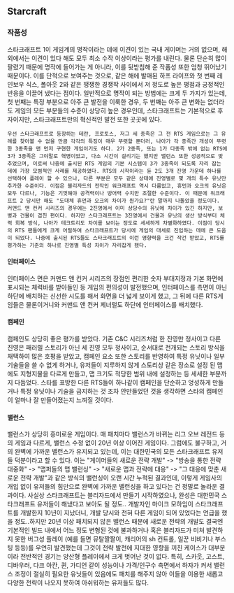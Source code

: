 ## Starcraft

### 작품성

스타크래프트 1이 게임계의 명작이라는 데에 이견이 있는 국내 게이머는 거의 없으며, 해외에서는 이견이 있다 해도 모두 최소 수작 이상이라는 평가를 내린다. 물론 단순히 많이 팔렸기 때문에 명작에 들어가는 게 아니라, 이를 뒷받침해 준 작품성 또한 엄청 뛰어났기 때문이다. 이를 단적으로 보여주는 것으로, 같은 해에 발매된 하프 라이프와 첫 번째 레인보우 식스, 폴아웃 2와 같은 쟁쟁한 경쟁작 사이에서 저 정도로 높은 평점과 긍정적인 반응을 이끌어 냈다는 점이다. 일반적으로 명작이 되는 방법에는 크게 두 가지가 있는데, 첫 번째는 특정 부분으로 아주 큰 발전을 이룩한 경우, 두 번째는 아주 큰 변화는 없더라도 게임의 모든 부분들의 수준이 상당히 높은 경우인데, 스타크래프트는 기본적으로 후자이지만, 스타크래프트만의 혁신적인 발전 또한 곳곳에 있다.

```
우선 스타크래프트로 등장하는 테란, 프로토스, 저그 세 종족은 그 전 RTS 게임으로는 그 유례를 찾아볼 수 없을 만큼 각각의 특징이 매우 뚜렷할 뿐더러, 나아가 각 종족간 개성이 뚜렷한 3종족을 맨 먼저 구현한 게임이기도 하다. 2가 2종족, 또는 1가 다종족 밖에 없는 RTS에 3가 3종족은 그야말로 혁명이었고, 다소 시간이 걸리기는 했지만 밸런스 또한 성공적으로 맞추었으며, 이로써 나중에 출시된 RTS 게임의 기본 시스템이 3가 3종족이 되도록 자리 잡는 데에 가장 모범적인 사례를 제공하였다. RTS의 시작이라는 듄 2도 3개 진영 가운데 하나를 선택하여 플레이 할 수 있으나, 다른 부분은 모두 같은 상태에 진영별로 몇 개의 특수 유닛만 추가한 수준이다. 이점은 블리자드의 전작인 워크래프트 역시 다름없고, 휴먼과 오크의 유닛은 모두 다르나, 기능은 기껏해야 공격력이나 방어력 수치만 조절한 수준이다. 이 때문에 워크래프트 2 당시만 해도 "도대체 휴먼과 오크의 차이가 뭔가요?"란 말까지 나돌았을 정도이다. 커맨드 앤 컨커 시리즈의 경우에는 2진영에서 이미 상당수의 유닛에 차이가 있긴 하지만, 보병과 건물이 겹친 편이다. 하지만 스타크래프트는 3진영에서 건물과 유닛의 생산 방식부터 체력 회복 방식, 나아가 테크트리도 차이를 보이는 정도로 세세하게 차별화하였다. 이점이 당시의 RTS 팬들에게 크게 어필하여 스타크래프트가 당시에 게임의 대세로 진입하는 데에 큰 도움이 되었다. 나중에 출시된 RTS들도 스타크래프트의 이런 영향력을 크건 작건 받았고, RTS를 평가하는 기준의 하나로 진영별 특성 차이가 자리잡게 됐다.
```

#### 인터페이스
인터페이스 면은 커맨드 앤 컨커 시리즈의 장점인 편리한 숫자 부대지정과 기본 화면에 표시되는 체력바를 받아들인 등 게임의 편의성이 발전했으며, 인터페이스를 측면이 아닌 하단에 배치하는 신선한 시도를 해서 화면을 더 넓게 보이게 했고, 그 뒤에 다른 RTS게임들은 물론이거니와 커맨드 앤 컨커 제너럴도 하단에 인터페이스를 배치했다.

#### 캠페인
캠페인도 상당히 좋은 평가를 받았다. 기존 C&C 시리즈처럼 한 진영만 정사이고 다른 진영은 패러렐 스토리가 아닌 세 진영 모두 정사이고, 순서대로 전개되는 스토리 방식을 채택하여 많은 호평을 받았고, 캠페인 요소 또한 스토리를 반영하여 특정 유닛이나 일부 기술들을 쓸 수 없게 하거나, 유저들이 지루하지 않게 스토리상 같은 장소로 설정 된 맵에도 지형지물을 다르게 만들고, 맵 크기도 적당한 범위 내에 설정하는 등 세세한 부분까지 다듬었다. 스타를 표방한 다른 RTS들이 하나같이 캠페인을 단순하고 엉성하게 만들거나 특정 유닛이나 기술을 금지하는 것 조차 안만들었던 것을 생각하면 스타의 캠페인이 얼마나 잘 만들어졌는지 느껴질 것이다.

#### 밸런스
밸런스가 상당히 흥미로운 게임이다. 매 패치마다 밸런스가 바뀌는 리그 오브 레전드 등의 게임과 다르게, 밸런스 수정 없이 20년 이상 이어진 게임이다. 그럼에도 불구하고, 거의 완벽에 가까운 밸런스가 유지되고 있는데, 이는 대한민국의 모든 스타크래프트 유저들 덕분이라고 할 수 있다.
이는 "게이머들의 새로운 전략 개발" -> "방송을 통한 전략 대중화" -> "맵퍼들의 맵 밸런싱" -> "새로운 맵과 전략에 대응" -> "그 대응에 맞춘 새로운 전략 개발"과 같은 방식의 밸런싱이 오랜 시간 누적된 결과인데, 이렇게 게임사의 개입 없이 유저들의 힘만으로 완벽에 가까운 밸런싱을 하고 있다는 건 정말로 놀라운 결과이다. 사실상 스타크래프트는 블리자드에서 만들기 시작하였으나, 완성은 대한민국 스타크래프트 유저들이 해냈다고 보아도 될 정도.. 개발자인 마이크 모하임이 스타크래프트를 개발한지 10년이 지났더니, 개발 당시와 전혀 다른 게임이 되어 있었다는 언급을 했을 정도..하지만 20년 이상 패치되지 않은 밸런스 때문에 새로운 전략의 개발도 결국엔 기본적인 빌드 내에서 어느 정도 변형된 것에 불과하거나 혹은 블리자드가 미처 발견하지 못한 버그성 플레이 (예를 들면 뮤탈짤짤이, 캐리어의 sh 컨트롤, 일꾼 비비기나 부스팅 등등)를 우연히 발견했는데 그것이 전략 발전에 지대한 영향을 끼친 케이스가 대부분이라 전반적인 경기는 양산형 플레이에서 크게 벗어난 것이 없다. 특히, 스카웃, 고스트, 디바우러, 다크 아칸, 퀸, 가디언 같이 성능이나 가격/인구수 측면에서 하자가 커서 밸런스 조정이 절실히 필요한 유닛들이 있음에도 패치를 해주지 않아 이들을 이용한 새롭고 다양한 전략이 나오지 못하여 아쉬워하는 유저들도 많다.
